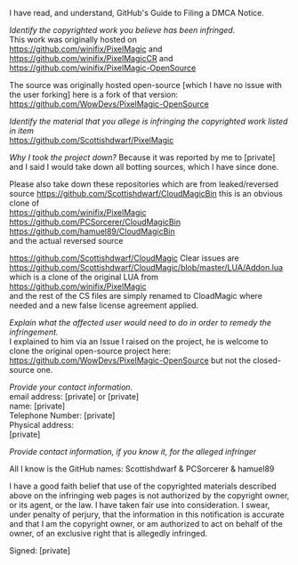 I have read, and understand, GitHub's Guide to Filing a DMCA Notice.

*Identify the copyrighted work you believe has been infringed.*  
This work was originally hosted on  
https://github.com/winifix/PixelMagic and  
https://github.com/winifix/PixelMagicCR and  
https://github.com/winifix/PixelMagic-OpenSource

The source was originally hosted open-source [which I have no issue with
the user forking] here is a fork of that version: 
https://github.com/WowDevs/PixelMagic-OpenSource

*Identify the material that you allege is infringing the copyrighted work
listed in item*  
https://github.com/Scottishdwarf/PixelMagic

*Why I took the project down?* Because it was reported by me to
[private] and I said I would take down all botting sources, which
I have since done.

Please also take down these repositories which are from leaked/reversed
source
https://github.com/Scottishdwarf/CloudMagicBin this is an obvious clone of  
https://github.com/winifix/PixelMagic  
https://github.com/PCSorcerer/CloudMagicBin  
https://github.com/hamuel89/CloudMagicBin  
and the actual reversed source  

https://github.com/Scottishdwarf/CloudMagic 
Clear issues are  
https://github.com/Scottishdwarf/CloudMagic/blob/master/LUA/Addon.lua  
which is a clone of the original LUA from  
https://github.com/winifix/PixelMagic  
and the rest of the CS files are simply renamed to CloadMagic where needed
and a new false license agreement applied.

*Explain what the affected user would need to do in order to remedy the
infringement.*  
I explained to him via an Issue I raised on the project, he is welcome to
clone the original open-source project here:
https://github.com/WowDevs/PixelMagic-OpenSource
but not the closed-source one.

*Provide your contact information.*  
email address: [private] or [private]  
name: [private]  
Telephone Number: [private]  
Physical address:  
[private]

*Provide contact information, if you know it, for the alleged infringer*

All I know is the GitHub names: Scottishdwarf & PCSorcerer & hamuel89  

I have a good faith belief that use of the copyrighted materials described
above on the infringing web pages is not authorized by the copyright owner,
or its agent, or the law. I have taken fair use into consideration.
I swear, under penalty of perjury, that the information in this
notification is accurate and that I am the copyright owner, or am
authorized to act on behalf of the owner, of an exclusive right that is
allegedly infringed.  

Signed: [private]
